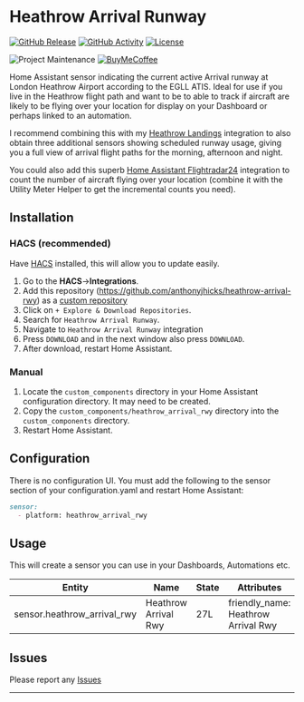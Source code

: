 # Heathrow Arrival Runway
[![GitHub Release][releases-shield]][releases]
[![GitHub Activity][commits-shield]][commits]
[![License][license-shield]](LICENSE)

![Project Maintenance][maintenance-shield]
[![BuyMeCoffee][buymecoffeebadge]][buymecoffee]

Home Assistant sensor indicating the current active Arrival runway at London Heathrow Airport according to the EGLL ATIS. Ideal for use if you live in the Heathrow flight path and want to be to able to track if aircraft are likely to be flying over your location for display on your Dashboard or perhaps linked to an automation.

I recommend combining this with my [Heathrow Landings](http://github.com/anthonyjhicks/heathrow-landings) integration to also obtain three additional sensors showing scheduled runway usage, giving you a full view of arrival flight paths for the morning, afternoon and night.

You could also add this superb [Home Assistant Flightradar24](https://github.com/AlexandrErohin/home-assistant-flightradar24) integration to count the number of aircraft flying over your location (combine it with the Utility Meter Helper to get the incremental counts you need).

## Installation

### HACS (recommended)

Have [HACS](https://hacs.xyz/) installed, this will allow you to update easily.

1. Go to the <b>HACS</b>-><b>Integrations</b>.
2. Add this repository (https://github.com/anthonyjhicks/heathrow-arrival-rwy) as a [custom repository](https://hacs.xyz/docs/faq/custom_repositories/)
3. Click on `+ Explore & Download Repositories`.
4. Search for `Heathrow Arrival Runway`. 
5. Navigate to `Heathrow Arrival Runway` integration 
6. Press `DOWNLOAD` and in the next window also press `DOWNLOAD`. 
7. After download, restart Home Assistant.

### Manual

1. Locate the `custom_components` directory in your Home Assistant configuration directory. It may need to be created.
2. Copy the `custom_components/heathrow_arrival_rwy` directory into the `custom_components` directory.
3. Restart Home Assistant.

## Configuration

There is no configuration UI.  You must add the following to the sensor section of your configuration.yaml and restart Home Assistant:

```markdown
sensor:
  - platform: heathrow_arrival_rwy
```

## Usage

This will create a sensor you can use in your Dashboards, Automations etc.

| Entity | Name | State | Attributes |
| -- | -- | -- | -- |
| sensor.heathrow_arrival_rwy | Heathrow Arrival Rwy | 27L | friendly_name: Heathrow Arrival Rwy |

## Issues

Please report any [Issues](http://github.com/anthonyjhicks/heathrow-arrival-rwy/issues)

***

[heathrow-landings]: https://github.com/anthonyjhicks/heathrow-arrival-rwy
[buymecoffee]: https://www.buymeacoffee.com/anthonyjhicks
[buymecoffeebadge]: https://img.shields.io/badge/buy%20me%20a%20coffee-donate-yellow.svg?style=for-the-badge
[commits-shield]: https://img.shields.io/github/commit-activity/y/anthonyjhicks/heathrow-arrival-rwy.svg?style=for-the-badge
[commits]: https://github.com/anthonyjhicks/heathrow-arrival-rwy/commits/main
[exampleimg]: example.png
[forum-shield]: https://img.shields.io/badge/community-forum-brightgreen.svg?style=for-the-badge
[forum]: https://community.home-assistant.io/
[license-shield]: https://img.shields.io/github/license/anthonyjhicks/heathrow-arrival-rwy.svg?style=for-the-badge
[maintenance-shield]: https://img.shields.io/badge/maintainer-Anthony%20Hicks%20%40anthonyjhicks-blue.svg?style=for-the-badge
[releases-shield]: https://img.shields.io/github/release/anthonyjhicks/heathrow-arrival-rwy.svg?style=for-the-badge
[releases]: https://github.com/anthonyjhicks/heathrow-arrival-rwy/releases
